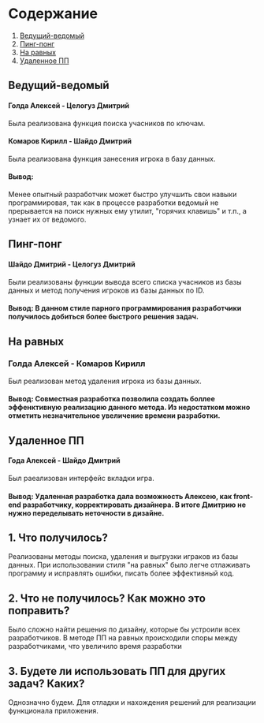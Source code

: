 
# Содержание
1. [Ведущий-ведомый](#pair1)  
2. [Пинг-понг](#pair2)  
3. [На равных](#pair3) 
4. [Удаленное ПП](#pair4) 

<a name="pair1"/>

## Ведущий-ведомый
#### Голда Алексей - Целогуз Дмитрий
 Была реализована функция поиска учасников по ключам.

#### Комаров Кирилл - Шайдо Дмитрий
 Была реализована функция занесения игрока в базу данных.
   
#### Вывод:
  Менее опытный разработчик может быстро улучшить свои навыки программировая, так как в процессе разработки ведомый не прерывается на поиск нужных ему утилит, "горячих клавишь" и т.п., а узнает их от ведомого.

<a name="pair2"/>

## Пинг-понг
#### Шайдо Дмитрий - Целогуз Дмитрий
Были реализованы функции вывода всего списка учасников из базы данных и метод получения игроков из базы данных по ID.
 
 #### Вывод: В данном стиле парного программирования разработчики получилось добиться более быстрого решения задач.

<a name="pair3"/>

## На равных
### Голда Алексей - Комаров Кирилл
Был реализован метод удаления игрока из базы данных.

#### Вывод: Совместная разработка позволила создать боллее эффенктивную реализацию данного метода. Из недостатком можно отметить незначительное увеличение времени разработки. 

<a name="pair4"/>

## Удаленное ПП
#### Года Алексей - Шайдо Дмитрий
Был раеализован интерфейс вкладки игра.

#### Вывод: Удаленная разработка дала возможность Алексею, как front-end разработчику, корректировать дизайнера. В итоге Дмитрию не нужно переделывать неточности в дизайне.

## 1. Что получилось?
Реализованы методы поиска, удаления и выгрузки играков из базы данных. При использовании стиля 
"на равных" было легче отлаживать программу и исправлять ошибки, писать более эффективный код.

## 2. Что не получилось? Как можно это поправить?
Было сложно найти решения по дизайну, которые бы устроили всех разработчиков.
В методе ПП на равных происходили споры между разработчиками, что увеличило время разработки
 
## 3. Будете ли использовать ПП для других задач? Каких?
Однозначно будем. Для отладки и нахождения решeний для реализации функционала приложения.
